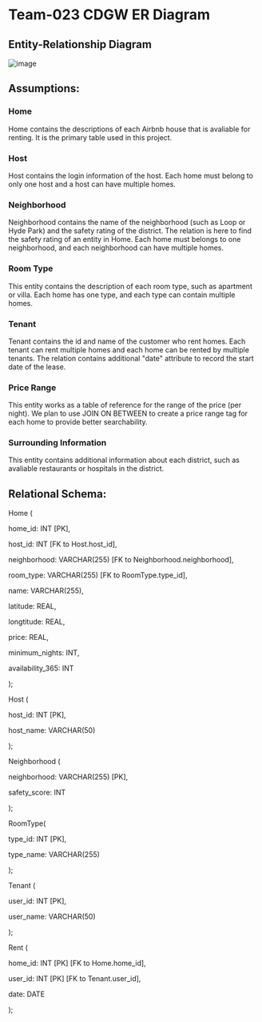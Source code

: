 # Team-023 CDGW ER Diagram

## Entity-Relationship Diagram
![image](https://user-images.githubusercontent.com/73111353/177441653-bd9107b9-45e1-4012-9b1b-6051beb3cdd1.png)

## Assumptions:

### Home

Home contains the descriptions of each Airbnb house that is avaliable for renting. It is the primary table used in this project.

### Host

Host contains the login information of the host. Each home must belong to only one host and a host can have multiple homes.

### Neighborhood

Neighborhood contains the name of the neighborhood (such as Loop or Hyde Park) and the safety rating of the district. The relation is here to find the safety rating of an entity in Home.
Each home must belongs to one neighborhood, and each neighborhood can have multiple homes.

### Room Type

This entity contains the description of each room type, such as apartment or villa. Each home has one type, and each type can contain multiple homes.

### Tenant

Tenant contains the id and name of the customer who rent homes. Each tenant can rent multiple homes and each home can be rented by multiple tenants. The relation contains additional "date" attribute to record
the start date of the lease.

### Price Range

This entity works as a table of reference for the range of the price (per night). We plan to use JOIN ON BETWEEN to create a price range tag for each home to provide better searchability.

### Surrounding Information

This entity contains additional information about each district, such as avaliable restaurants or hospitals in the district.

## Relational Schema:
Home (

home_id: INT [PK],

host_id: INT [FK to Host.host_id],

neighborhood: VARCHAR(255) [FK to Neighborhood.neighborhood],

room_type: VARCHAR(255) [FK to RoomType.type_id],

name: VARCHAR(255),

latitude: REAL,

longtitude: REAL,

price: REAL,

minimum_nights: INT,

availability_365: INT

);

Host (

host_id: INT [PK],

host_name: VARCHAR(50)

);

Neighborhood (

neighborhood: VARCHAR(255) [PK],

safety_score: INT

);

RoomType(

type_id: INT [PK],

type_name: VARCHAR(255)

);

Tenant (

user_id: INT [PK],

user_name: VARCHAR(50)

);

Rent (

home_id: INT [PK] [FK to Home.home_id],

user_id: INT [PK] [FK to Tenant.user_id],

date: DATE

);
